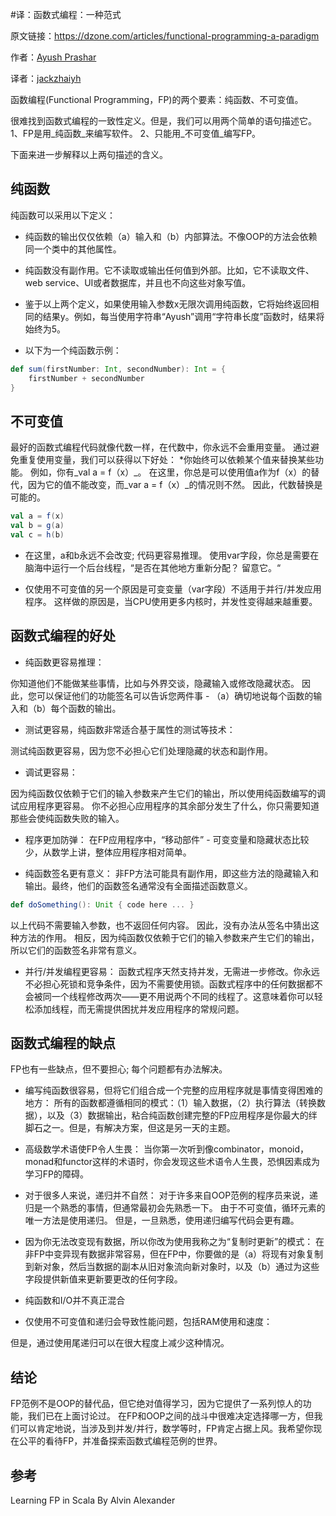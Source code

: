 #译：函数式编程：一种范式

原文链接：https://dzone.com/articles/functional-programming-a-paradigm

作者：[Ayush Prashar](https://dzone.com/users/3367019/ayushprashar.html)

译者：[jackzhaiyh](https://github.com/jackzhaiyh)

函数编程(Functional Programming，FP)的两个要素：纯函数、不可变值。

很难找到函数式编程的一致性定义。但是，我们可以用两个简单的语句描述它。
1、FP是用_纯函数_来编写软件。
2、只能用_不可变值_编写FP。

下面来进一步解释以上两句描述的含义。

## 纯函数

纯函数可以采用以下定义：

- 纯函数的输出仅仅依赖（a）输入和（b）内部算法。不像OOP的方法会依赖同一个类中的其他属性。

- 纯函数没有副作用。它不读取或输出任何值到外部。比如，它不读取文件、web service、UI或者数据库，并且也不向这些对象写值。

- 鉴于以上两个定义，如果使用输入参数x无限次调用纯函数，它将始终返回相同的结果y。例如，每当使用字符串“Ayush”调用“字符串长度”函数时，结果将始终为5。

- 以下为一个纯函数示例：

```scala
def sum(firstNumber: Int, secondNumber): Int = {
    firstNumber + secondNumber
}
```

## 不可变值
最好的函数式编程代码就像代数一样，在代数中，你永远不会重用变量。 通过避免重复使用变量，我们可以获得以下好处：
*你始终可以依赖某个值来替换某些功能。 例如，你有_val a = f（x）_。 在这里，你总是可以使用值a作为f（x）的替代，因为它的值不能改变，而_var a = f（x）_的情况则不然。 因此，代数替换是可能的。

```scala
val a = f(x)
val b = g(a)
val c = h(b)    
```

- 在这里，a和b永远不会改变; 代码更容易推理。 使用var字段，你总是需要在脑海中运行一个后台线程，“是否在其他地方重新分配？ 留意它。“

- 仅使用不可变值的另一个原因是可变变量（var字段）不适用于并行/并发应用程序。 这样做的原因是，当CPU使用更多内核时，并发性变得越来越重要。

## 函数式编程的好处

- 纯函数更容易推理：

你知道他们不能做某些事情，比如与外界交谈，隐藏输入或修改隐藏状态。 因此，您可以保证他们的功能签名可以告诉您两件事 - （a）确切地说每个函数的输入和（b）每个函数的输出。

- 测试更容易，纯函数非常适合基于属性的测试等技术：

测试纯函数更容易，因为您不必担心它们处理隐藏的状态和副作用。

- 调试更容易：

因为纯函数仅依赖于它们的输入参数来产生它们的输出，所以使用纯函数编写的调试应用程序更容易。 你不必担心应用程序的其余部分发生了什么，你只需要知道那些会使纯函数失败的输入。

- 程序更加防弹：
在FP应用程序中，“移动部件” - 可变变量和隐藏状态比较少，从数学上讲，整体应用程序相对简单。

- 纯函数签名更有意义：
非FP方法可能具有副作用，即这些方法的隐藏输入和输出。最终，他们的函数签名通常没有全面描述函数意义。

```scala
def doSomething(): Unit { code here ... }   
```

以上代码不需要输入参数，也不返回任何内容。 因此，没有办法从签名中猜出这种方法的作用。 相反，因为纯函数仅依赖于它们的输入参数来产生它们的输出，所以它们的函数签名非常有意义。

- 并行/并发编程更容易：
函数式程序天然支持并发，无需进一步修改。你永远不必担心死锁和竞争条件，因为不需要使用锁。函数式程序中的任何数据都不会被同一个线程修改两次——更不用说两个不同的线程了。这意味着你可以轻松添加线程，而无需提供困扰并发应用程序的常规问题。

## 函数式编程的缺点

FP也有一些缺点，但不要担心; 每个问题都有办法解决。

- 编写纯函数很容易，但将它们组合成一个完整的应用程序就是事情变得困难的地方：
所有的函数都遵循相同的模式：（1）输入数据，（2）执行算法（转换数据），以及（3）数据输出，粘合纯函数创建完整的FP应用程序是你最大的绊脚石之一。但是，有解决方案，但这是另一天的主题。

- 高级数学术语使FP令人生畏：
当你第一次听到像combinator，monoid，monad和functor这样的术语时，你会发现这些术语令人生畏，恐惧因素成为学习FP的障碍。

- 对于很多人来说，递归并不自然：
对于许多来自OOP范例的程序员来说，递归是一个熟悉的事情，但通常最初会先熟悉一下。 由于不可变值，循环元素的唯一方法是使用递归。 但是，一旦熟悉，使用递归编写代码会更有趣。

- 因为你无法改变现有数据，所以你改为使用我称之为“复制时更新”的模式：
在非FP中变异现有数据非常容易，但在FP中，你要做的是（a）将现有对象复制到新对象，然后当数据的副本从旧对象流向新对象时，以及（b）通过为这些字段提供新值来更新要更改的任何字段。

- 纯函数和I/O并不真正混合

- 仅使用不可变值和递归会导致性能问题，包括RAM使用和速度：

但是，通过使用尾递归可以在很大程度上减少这种情况。

## 结论
FP范例不是OOP的替代品，但它绝对值得学习，因为它提供了一系列惊人的功能，我们已在上面讨论过。 在FP和OOP之间的战斗中很难决定选择哪一方，但我们可以肯定地说，当涉及到并发/并行，数学等时，FP肯定占据上风。我希望你现在公平的看待FP，并准备探索函数式编程范例的世界。

## 参考
Learning FP in Scala By Alvin Alexander

